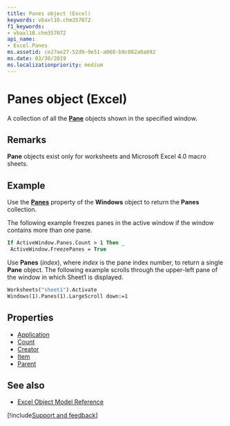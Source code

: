 ```yaml
---
title: Panes object (Excel)
keywords: vbaxl10.chm357072
f1_keywords:
- vbaxl10.chm357072
api_name:
- Excel.Panes
ms.assetid: ce27ae27-52d9-9e51-a068-b9c082a0a692
ms.date: 03/30/2019
ms.localizationpriority: medium
---
```



# Panes object (Excel)

A collection of all the **[Pane](Excel.Pane.md)** objects shown in the specified window.


## Remarks

**Pane** objects exist only for worksheets and Microsoft Excel 4.0 macro sheets.


## Example

Use the **[Panes](excel.window.panes.md)** property of the **Windows** object to return the **Panes** collection. 

The following example freezes panes in the active window if the window contains more than one pane.

```vb
If ActiveWindow.Panes.Count > 1 Then _ 
 ActiveWindow.FreezePanes = True
```

Use **Panes** (_index_), where _index_ is the pane index number, to return a single **Pane** object. The following example scrolls through the upper-left pane of the window in which Sheet1 is displayed.

```vb
Worksheets("sheet1").Activate 
Windows(1).Panes(1).LargeScroll down:=1
```

## Properties

- [Application](Excel.Panes.Application.md)
- [Count](Excel.Panes.Count.md)
- [Creator](Excel.Panes.Creator.md)
- [Item](Excel.Panes.Item.md)
- [Parent](Excel.Panes.Parent.md)

## See also

- [Excel Object Model Reference](overview/Excel/object-model.md)

[!include[Support and feedback](~/includes/feedback-boilerplate.md)]